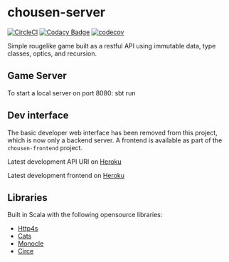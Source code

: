 # chousen-server

[![CircleCI](https://circleci.com/gh/RawToast/chousen-server.svg?style=svg&circle-token=f705bd2bb3a6ac38bc7cb58e0d9964f7545c76a2)](https://circleci.com/gh/RawToast/chousen-server) [![Codacy Badge](https://api.codacy.com/project/badge/Grade/ad8c474ac887461fb3d1785cc76888bd)](https://www.codacy.com?utm_source=github.com&amp;utm_medium=referral&amp;utm_content=RawToast/chousen-server&amp;utm_campaign=Badge_Grade)
[![codecov](https://codecov.io/gh/RawToast/chousen-server/branch/master/graph/badge.svg?token=7wvPNCJNvX)](https://codecov.io/gh/RawToast/chousen-server)

Simple rougelike game built as a restful API using immutable data, type classes, optics, and recursion.

## Game Server

To start a local server on port 8080: sbt run

## Dev interface

The basic developer web interface has been removed from this project, which is now only a backend server. A frontend is available as part of the `chousen-frontend` project.

Latest development API URI on [Heroku](https://immense-bastion-74506.herokuapp.com)

Latest development frontend on [Heroku](https://intense-crystal-36712.herokuapp.com)


## Libraries

Built in Scala with the following opensource libraries:

* [Http4s](https://github.com/http4s/http4s)
* [Cats](https://github.com/typelevel/cats)
* [Monocle](https://github.com/julien-truffaut/monocle)
* [Circe](https://github.com/circe/circe)
